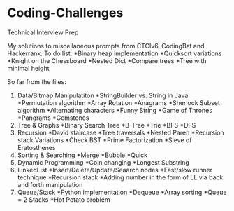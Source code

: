 # Coding-Challenges
Technical Interview Prep

My solutions to miscellaneous prompts from CTCIv6, CodingBat and Hackerrank.
To do list: 
    *Binary heap implementation 
    *Quicksort variations 
    *Knight on the Chessboard
    *Nested Dict
    *Compare trees
    *Tree with minimal height

So far from the files:
1. Data/Bitmap Manipulatiton
    *StringBuilder vs. String in Java
    *Permutation algorithm
    *Array Rotation
    *Anagrams
    *Sherlock Subset algorithm 
    *Alternating characters
    *Funny String
    *Game of Thrones 
    *Pangrams
    *Gemstones
2. Tree & Graphs
    *Binary Search Tree 
    *B-Tree 
    *Trie 
    *BFS
    *DFS
3. Recursion
    *David staircase
    *Tree traversals
    *Nested Paren
    *Recursion stack Variations
    *Check BST
    *Prime Factorization
    *Sieve of Eratosthenes
4. Sorting & Searching 
    *Merge 
    *Bubble
    *Quick
5. Dynamic Programming
    *Coin changing 
    *Longest Substring 
6. LinkedList
    *Insert/Delete/Update/Seaarch nodes
    *Fast/slow runner technique
    *Recursion stack 
    *Adding number in the form of LL via back and forth manipulation 
7. Queue/Stack 
    *Python implementation
    *Dequeue
    *Array sorting
    *Queue = 2 Stacks 
    *Hot Potato problem
 
    

